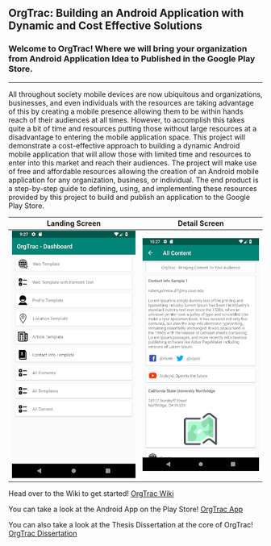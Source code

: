 ## OrgTrac: Building an Android Application with Dynamic and Cost Effective Solutions

### Welcome to OrgTrac! Where we will bring your organization from Android Application Idea to Published in the Google Play Store.
***

All throughout society mobile devices are now ubiquitous and organizations, businesses, and even individuals with the resources are taking advantage of this by creating a mobile presence allowing them to be within hands reach of their audiences at all times. However, to accomplish this takes quite a bit of time and resources putting those without large resources at a disadvantage to entering the mobile application space. This project will demonstrate a cost-effective approach to building a dynamic Android mobile application that will allow those with limited time and resources to enter into this market and reach their audiences. The project will make use of free and affordable resources allowing the creation of an Android mobile application for any organization, business, or individual. The end product is a step-by-step guide to defining, using, and implementing these resources provided by this project to build and publish an application to the Google Play Store.

Landing Screen            |  Detail Screen
:-------------------------:|:-------------------------:
![fork project](https://github.com/rojoiii/a-app-orgtrac/blob/develop/orgtrac_screen_landing.webp)  |  ![fork project](https://github.com/rojoiii/a-app-orgtrac/blob/develop/orgtrac_screen_detail.webp)

Head over to the Wiki to get started!
[OrgTrac Wiki](https://github.com/rojoiii/a-app-orgtrac/wiki)

You can take a look at the Android App on the Play Store!
[OrgTrac App](https://play.google.com/store/apps/details?id=my.csun.orgtrac)

You can also take a look at the Thesis Dissertation at the core of OrgTrac!
[OrgTrac Dissertation](https://github.com/rojoiii/a-app-orgtrac/blob/develop/Dissertation.pdf)
